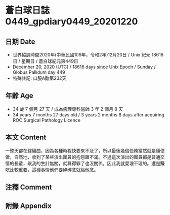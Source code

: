 [_metadata_:encoding]: - "utf-8"
[_metadata_:language]: - "zh-Hant-TW"
[_metadata_:fileformat]: - "markdown"
[_metadata_:MIME_type]: - "text/plain"
[_metadata_:markdown_version]: - "commonmark version 0.29"
[_metadata_:markdown_spec]: - "https://spec.commonmark.org/0.29/"

# 蒼白球日誌0449_gpdiary0449_20201220 #

## 日期 Date ##

* 世界協調時間2020年(中華民國109年，令和2年)12月20日 / Unix 紀元 18616 日 / 星期日 / 蒼白球紀元第449日
* December 20, 2020 (UTC) / 18616 days since Unix Epoch / Sunday / Globus Pallidum day 449
* 特殊註記: 口服A酸第232天

## 年齡 Age ##

* 34 歲 7 個月 27 天 / 成為病理專科醫師 3 年 2 個月 8 天
* 34 years 7 months 27 days old / 3 years 2 months 8 days after acquiring ROC Surgical Pathology Licence

## 本文 Content ##

一整天都在趕編曲，因為各種時程快要來不及了，所以最後幾個任務當然就是隨便做，自然地，收到了某些演出團員的抱怨跟不滿。不過這次演出的團員都是普通交情的長輩，跟我的生計無關，就算得罪了也沒關係，因此我就愛理不理的。還是賺吃比較重要，這種事情他們要碎碎念就給他念。

## 注釋 Comment ##


## 附錄 Appendix ##


